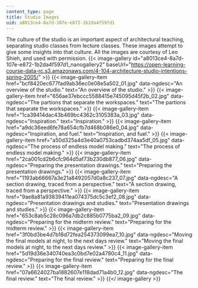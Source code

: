 ```yaml
---
content_type: page
title: Studio Images
uid: a8013ce4-8a7d-107e-e872-1b2da4f597d1
---
```


The culture of the studio is an important aspect of architectural teaching, separating studio classes from lecture classes. These images attempt to give some insights into that culture. All the images are courtesy of Leo Shieh, and used with permission.
{{< image-gallery id="a8013ce4-8a7d-107e-e872-1b2da4f597d1_nanogallery2" baseUrl="https://open-learning-course-data-rc.s3.amazonaws.com/4-104-architecture-studio-intentions-spring-2005/" >}}
{{< image-gallery-item href="bcf8420ec677fad9ab36ec0e08e5a502_01.jpg" data-ngdesc="An overview of the studio." text="An overview of the studio." >}}
{{< image-gallery-item href="656ae37ebccc5588415e745095d45f2b_02.jpg" data-ngdesc="The partions that separate the workspaces." text="The partions that separate the workspaces." >}}
{{< image-gallery-item href="1ca39414dac43b469bc4362c3105383a_03.jpg" data-ngdesc="Inspiration." text="Inspiration." >}}
{{< image-gallery-item href="a9dc36eed6fe78a654cfb7d468b086e0_04.jpg" data-ngdesc="Inspiration, and fuel." text="Inspiration, and fuel." >}}
{{< image-gallery-item href="a50d325a4d3e40a0753cadbd374aa5df_05.jpg" data-ngdesc="The process of endless model making." text="The process of endless model making." >}}
{{< image-gallery-item href="2ca001cd2b6cfc964d5af73b230db877_06.jpg" data-ngdesc="Preparing the presentation drawings." text="Preparing the presentation drawings." >}}
{{< image-gallery-item href="1193ab66667a3e21a8492057d0a8c237_07.jpg" data-ngdesc="A section drawing, traced from a perspective." text="A section drawing, traced from a perspective." >}}
{{< image-gallery-item href="9ae8a81a93839411ea074375dc5c3ef2_08.jpg" data-ngdesc="Presentation drawings and studies." text="Presentation drawings and studies." >}}
{{< image-gallery-item href="653c8ab5c28c096a7db2c885b0775ba2_09.jpg" data-ngdesc="Preparing for the midterm review." text="Preparing for the midterm review." >}}
{{< image-gallery-item href="3f0bd3be4d7b18d72fea254373099ea7_10.jpg" data-ngdesc="Moving the final models at night, to the next days review." text="Moving the final models at night, to the next days review." >}}
{{< image-gallery-item href="5d19d36e340740ea3c0bd7e02a4780c4_11.jpg" data-ngdesc="Preparing for the final review." text="Preparing for the final review." >}}
{{< image-gallery-item href="07a6624027ba1882607e118dad71a4b0_12.jpg" data-ngdesc="The final review." text="The final review." >}}
{{</ image-gallery >}}